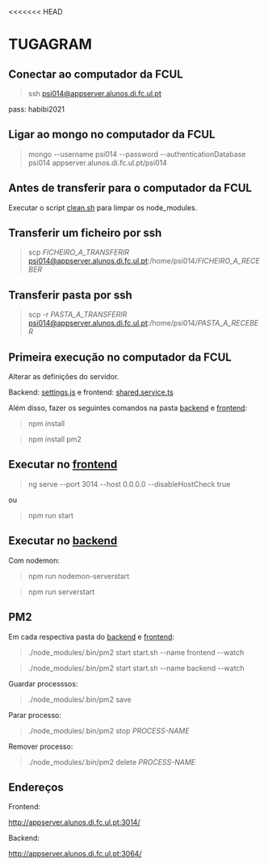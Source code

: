 <<<<<<< HEAD
# TUGAGRAM

## Conectar ao computador da FCUL

> ssh psi014@appserver.alunos.di.fc.ul.pt

pass: habibi2021

## Ligar ao mongo no computador da FCUL

> mongo --username psi014 --password --authenticationDatabase psi014 appserver.alunos.di.fc.ul.pt/psi014

## Antes de transferir para o computador da FCUL

Executar o script [clean.sh](./clean.sh) para limpar os node_modules.

## Transferir um ficheiro por ssh

> scp _FICHEIRO_A_TRANSFERIR_ psi014@appserver.alunos.di.fc.ul.pt:/home/psi014/_FICHEIRO_A_RECEBER_

## Transferir pasta por ssh

> scp -r _PASTA_A_TRANSFERIR_ psi014@appserver.alunos.di.fc.ul.pt:/home/psi014/_PASTA_A_RECEBER_

## Primeira execução no computador da FCUL

Alterar as definições do servidor.

Backend: [settings.js](backend/settings.js)
e frontend: [shared.service.ts](frontend/src/app/_services/shared.service.ts)

Além disso, fazer os seguintes comandos na pasta [backend](/backend) e [frontend](/frontend):

> npm install 

> npm install pm2

## Executar no [frontend](/frontend)

> ng serve --port 3014 --host 0.0.0.0 --disableHostCheck true

ou

> npm run start

## Executar no [backend](/backend)

Com nodemon:
> npm run nodemon-serverstart

> npm run serverstart

## PM2

Em cada respectiva pasta do [backend](/backend) e [frontend](/frontend):

> ./node_modules/.bin/pm2 start start.sh --name frontend --watch

> ./node_modules/.bin/pm2 start start.sh --name backend --watch

Guardar processsos:

> ./node_modules/.bin/pm2 save

Parar processo:

> ./node_modules/.bin/pm2 stop _PROCESS-NAME_

Remover processo:

> ./node_modules/.bin/pm2 delete _PROCESS-NAME_

## Endereços

Frontend:

http://appserver.alunos.di.fc.ul.pt:3014/

Backend:

http://appserver.alunos.di.fc.ul.pt:3064/

